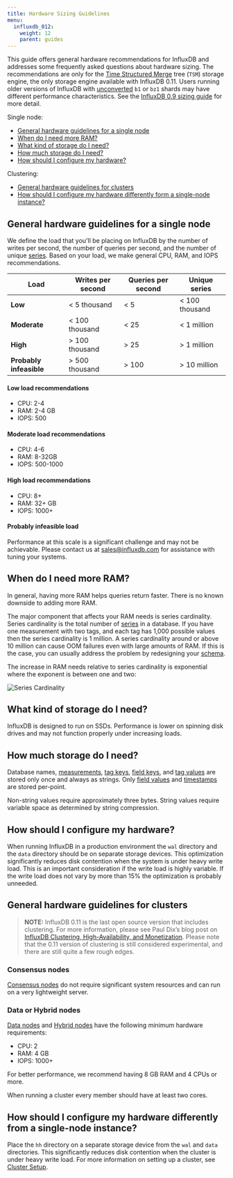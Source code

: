 ```yaml
---
title: Hardware Sizing Guidelines
menu:
  influxdb_012:
    weight: 12
    parent: guides
---
```


This guide offers general hardware recommendations for InfluxDB and addresses some frequently asked questions about hardware sizing. The recommendations are only for the [Time Structured Merge](/influxdb/v0.12/concepts/storage_engine/#the-new-influxdb-storage-engine-from-lsm-tree-to-b-tree-and-back-again-to-create-the-time-structured-merge-tree) tree (`TSM`) storage engine, the only storage engine available with InfluxDB 0.11. Users running older versions of InfluxDB with [unconverted](/influxdb/v0.12/administration/upgrading/#convert-any-remaining-b1-and-bz1-shards-to-tsm) `b1` or `bz1` shards may have different performance characteristics. See the [InfluxDB 0.9 sizing guide](/influxdb/v0.9/guides/hardware_sizing/) for more detail.

Single node:

* [General hardware guidelines for a single node](/influxdb/v0.12/guides/hardware_sizing/#general-hardware-guidelines-for-a-single-node)
* [When do I need more RAM?](/influxdb/v0.12/guides/hardware_sizing/#when-do-i-need-more-ram)
* [What kind of storage do I need?](/influxdb/v0.12/guides/hardware_sizing/#what-kind-of-storage-do-i-need)
* [How much storage do I need?](/influxdb/v0.12/guides/hardware_sizing/#how-much-storage-do-i-need)
* [How should I configure my hardware?](/influxdb/v0.12/guides/hardware_sizing/#how-should-i-configure-my-hardware)

Clustering:

* [General hardware guidelines for clusters](/influxdb/v0.12/guides/hardware_sizing/#general-hardware-guidelines-for-clusters)
* [How should I configure my hardware differently form a single-node instance?](/influxdb/v0.12/guides/hardware_sizing/#how-should-i-configure-my-hardware-differently-from-a-single-node-instance)

## General hardware guidelines for a single node

We define the load that you'll be placing on InfluxDB by the number of writes per second, the number of queries per second, and the number of unique [series](/influxdb/v0.12/concepts/glossary/#series). Based on your load, we make general CPU, RAM, and IOPS recommendations.

| Load         | Writes per second  | Queries per second | Unique series |
|--------------|----------------|----------------|---------------|
|  **Low**         |  < 5 thousand         |  < 5           |  < 100 thousand         |
|  **Moderate**    |  < 100 thousand        |  < 25          |  < 1 million        |
|  **High**        |  > 100 thousand        |  > 25          |  > 1 million        |
| **Probably infeasible**  |  > 500 thousand        |  > 100         |  > 10 million       |


#### Low load recommendations
* CPU: 2-4   
* RAM: 2-4 GB   
* IOPS: 500   

#### Moderate load recommendations
* CPU: 4-6  
* RAM: 8-32GB  
* IOPS: 500-1000  

#### High load recommendations
* CPU: 8+  
* RAM: 32+ GB  
* IOPS: 1000+  

#### Probably infeasible load
Performance at this scale is a significant challenge and may not be achievable. Please contact us at <sales@influxdb.com> for assistance with tuning your systems.

## When do I need more RAM?
In general, having more RAM helps queries return faster. There is no known downside to adding more RAM.

The major component that affects your RAM needs is series cardinality. Series cardinality is the total number of [series](/influxdb/v0.12/concepts/glossary/#series) in a database. If you have one measurement with two tags, and each tag has 1,000 possible values then the series cardinality is 1 million. A series cardinality around or above 10 million can cause OOM failures even with large amounts of RAM. If this is the case, you can usually address the problem by redesigning your [schema](/influxdb/v0.12/concepts/glossary/#schema).

The increase in RAM needs relative to series cardinality is exponential where the exponent is between one and two:

![Series Cardinality](/img/influxdb/series-cardinality.png)

## What kind of storage do I need?
InfluxDB is designed to run on SSDs.  Performance is lower on spinning disk drives and may not function properly under increasing loads.

## How much storage do I need?
Database names, [measurements](/influxdb/v0.12/concepts/glossary/#measurement), [tag keys](/influxdb/v0.12/concepts/glossary/#tag-key), [field keys](/influxdb/v0.12/concepts/glossary/#field-key), and [tag values](/influxdb/v0.12/concepts/glossary/#tag-value) are stored only once and always as strings. Only [field values](/influxdb/v0.12/concepts/glossary/#field-value) and [timestamps](/influxdb/v0.12/concepts/glossary/#timestamp) are stored per-point.

Non-string values require approximately three bytes. String values require variable space as determined by string compression.

## How should I configure my hardware?
When running InfluxDB in a production environment the `wal` directory and the `data` directory should be on separate storage devices. This optimization significantly reduces disk contention when the system is under heavy write load. This is an important consideration if the write load is highly variable. If the write load does not vary by more than 15% the optimization is probably unneeded.

## General hardware guidelines for clusters

> **NOTE:** InfluxDB 0.11 is the last open source version that includes clustering. For more information, please see Paul Dix’s blog post on [InfluxDB Clustering, High-Availability, and Monetization](https://influxdata.com/blog/update-on-influxdb-clustering-high-availability-and-monetization/). Please note that the 0.11 version of clustering is still considered experimental, and there are still quite a few rough edges.

### Consensus nodes
[Consensus nodes](/influxdb/v0.12/concepts/glossary/#consensus-node) do not require significant system resources and can run on a very lightweight server.

### Data or Hybrid nodes
[Data nodes](/influxdb/v0.12/concepts/glossary/#data-node) and [Hybrid nodes](/influxdb/v0.12/concepts/glossary/#hybrid-node) have the following minimum hardware requirements:

* CPU: 2
* RAM: 4 GB
* IOPS: 1000+

For better performance, we recommend having 8 GB RAM and 4 CPUs or more.

When running a cluster every member should have at least two cores.

## How should I configure my hardware differently from a single-node instance?
Place the `hh` directory on a separate storage device from the `wal` and `data` directories. This significantly reduces disk contention when the cluster is under heavy write load. For more information on setting up a cluster, see [Cluster Setup](/influxdb/v0.12/clustering/cluster_setup/).
